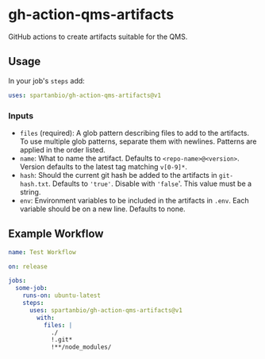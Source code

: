 # gh-action-qms-artifacts

GitHub actions to create artifacts suitable for the QMS.

## Usage

In your job's `steps` add:

```yml
uses: spartanbio/gh-action-qms-artifacts@v1
```

### Inputs

- `files` (required): A glob pattern describing files to add to the artifacts. To use multiple glob patterns, separate them with newlines. Patterns are applied in the order listed.
- `name`: What to name the artifact. Defaults to `<repo-name>@<version>`. Version defaults to the latest tag matching `v[0-9]*`.
- `hash`: Should the current git hash be added to the artifacts in `git-hash.txt`. Defaults to `'true'`. Disable with `'false`'. This value must be a string.
- `env`: Environment variables to be included in the artifacts in `.env`. Each variable should be on a new line. Defaults to none.

## Example Workflow

```yml
name: Test Workflow

on: release

jobs:
  some-job:
    runs-on: ubuntu-latest
    steps:
      uses: spartanbio/gh-action-qms-artifacts@v1
        with:
          files: |
            ./
            !.git*
            !**/node_modules/
```
